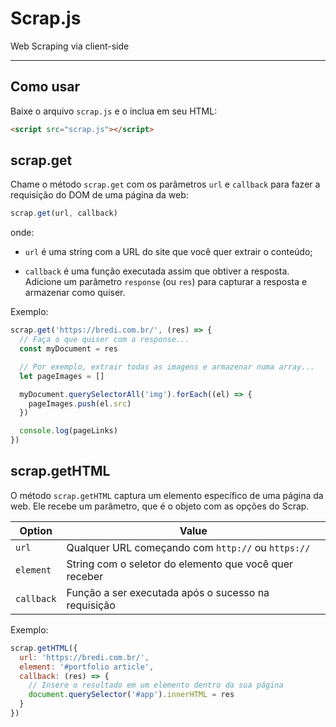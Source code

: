# Scrap.js

Web Scraping via client-side

----

## Como usar

Baixe o arquivo `scrap.js` e o inclua em seu HTML:

```html
<script src="scrap.js"></script>
```

## scrap.get

Chame o método `scrap.get` com os parâmetros `url` e `callback` para fazer a requisição do DOM de uma página da web:

```js
scrap.get(url, callback)
```

onde:

- `url` é uma string com a URL do site que você quer extrair o conteúdo;

- `callback` é uma função executada assim que obtiver a resposta. Adicione um parâmetro `response` (ou `res`) para capturar a resposta e armazenar como quiser.

Exemplo:

```js
scrap.get('https://bredi.com.br/', (res) => {
  // Faça o que quiser com a response...
  const myDocument = res

  // Por exemplo, extrair todas as imagens e armazenar numa array...
  let pageImages = []

  myDocument.querySelectorAll('img').forEach((el) => {
    pageImages.push(el.src)
  })

  console.log(pageLinks)
})
```

## scrap.getHTML

O método `scrap.getHTML` captura um elemento específico de uma página da web. Ele recebe um parâmetro, que é o objeto com as opções do Scrap.

Option     | Value
-----------|-----------------------------------------------------------
`url`      | Qualquer URL começando com `http://` ou `https://`
`element`  | String com o seletor do elemento que você quer receber
`callback` | Função a ser executada após o sucesso na requisição

Exemplo:

```js
scrap.getHTML({
  url: 'https://bredi.com.br/',
  element: '#portfolio article',
  callback: (res) => {
    // Insere o resultado em um elemento dentro da sua página
    document.querySelector('#app').innerHTML = res
  }
})
```
